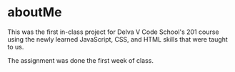 # aboutMe

This was the first in-class project for Delva V Code School's 201 course using the newly learned JavaScript, CSS, and HTML skills that were taught to us. 

The assignment was done the first week of class. 
